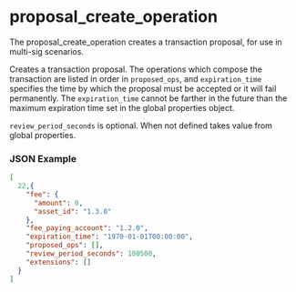 # proposal_create_operation

The proposal_create_operation creates a transaction proposal, for use in multi-sig scenarios.

Creates a transaction proposal. The operations which compose the transaction are listed in order in `proposed_ops`, and `expiration_time` specifies the time by which the proposal must be accepted or it will fail permanently. The `expiration_time` cannot be farther in the future than the maximum expiration time set in the global properties object.

`review_period_seconds` is optional. When not defined takes value from global properties.

### JSON Example

```json
[
  22,{
    "fee": {
      "amount": 0,
      "asset_id": "1.3.0"
    },
    "fee_paying_account": "1.2.0",
    "expiration_time": "1970-01-01T00:00:00",
    "proposed_ops": [],
    "review_period_seconds": 100500,
    "extensions": []
  }
]
```